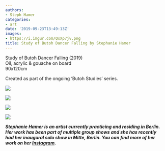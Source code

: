 ```yaml
---
authors:
- Steph Hamer
categories:
- art
date: '2019-09-23T13:49:13Z'
images:
- https://i.imgur.com/QxXp7jv.png
title: Study of Butoh Dancer Falling by Stephanie Hamer
---
```

Study of Butoh Dancer Falling (2019)<br>
Oil, acrylic & gouache on board<br>
90x120cm<br>

Created as part of the ongoing ‘Butoh Studies’ series.

![](https://i.imgur.com/2zQAwyN.png "")

![](https://i.imgur.com/QxXp7jv.png "")

![](https://i.imgur.com/ToXFjGY.png "")

![](https://i.imgur.com/TXWnAuX.png "")

_**Stephanie Hamer is an artist currently practicing and residing in Berlin. Her work has been part of multiple group shows and she has recently had her inaugural solo show in Mitte, Berlin. You can find more of her work on her [Instagram](https://www.instagram.com/stephanie__hamer/ "").**_